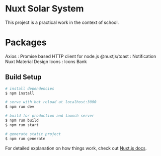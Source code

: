 # Nuxt Solar System

This project is a practical work in the context of school.

# Packages 

Axios : Promise based HTTP client for node.js
@nuxtjs/toast : Notification
Nuxt Material Design Icons : Icons Bank

## Build Setup

```bash
# install dependencies
$ npm install

# serve with hot reload at localhost:3000
$ npm run dev

# build for production and launch server
$ npm run build
$ npm run start

# generate static project
$ npm run generate
```

For detailed explanation on how things work, check out [Nuxt.js docs](https://nuxtjs.org).
